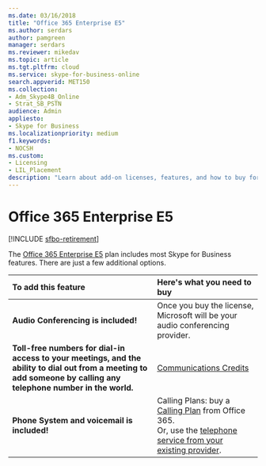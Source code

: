 ```yaml
---
ms.date: 03/16/2018
title: "Office 365 Enterprise E5"
ms.author: serdars
author: pamgreen
manager: serdars
ms.reviewer: mikedav
ms.topic: article
ms.tgt.pltfrm: cloud
ms.service: skype-for-business-online
search.appverid: MET150
ms.collection: 
- Adm_Skype4B_Online
- Strat_SB_PSTN
audience: Admin
appliesto:
- Skype for Business 
ms.localizationpriority: medium
f1.keywords:
- NOCSH
ms.custom:
- Licensing
- LIL_Placement
description: "Learn about add-on licenses, features, and how to buy for Office 365 Enterprise plans. "
---
```


# Office 365 Enterprise E5

[!INCLUDE [sfbo-retirement](../../../Hub/includes/sfbo-retirement.md)]

The [Office 365 Enterprise E5](https://products.office.com/business/office-365-enterprise-e5-business-software) plan includes most Skype for Business features. There are just a few additional options.
  


|To add this feature |Here's what you need to buy |
|:-----|:-----|
|**Audio Conferencing is included!**  |Once you buy the license, Microsoft will be your audio conferencing provider.  |
|**Toll-free numbers for dial-in access to your meetings, and the ability to dial out from a meeting to add someone by calling any telephone number in the world.**  |[Communications Credits](/microsoftteams/set-up-communications-credits-for-your-organization)|
|**Phone System and voicemail is included!**  |Calling Plans: buy a [Calling Plan](/MicrosoftTeams/calling-plans-for-office-365) from Office 365. <br/>  Or, use the [telephone service from your existing provider](../../skype-for-business-and-microsoft-teams-add-on-licensing/skype-for-business-and-microsoft-teams-add-on-licensing.md#bkmk_existing). |

